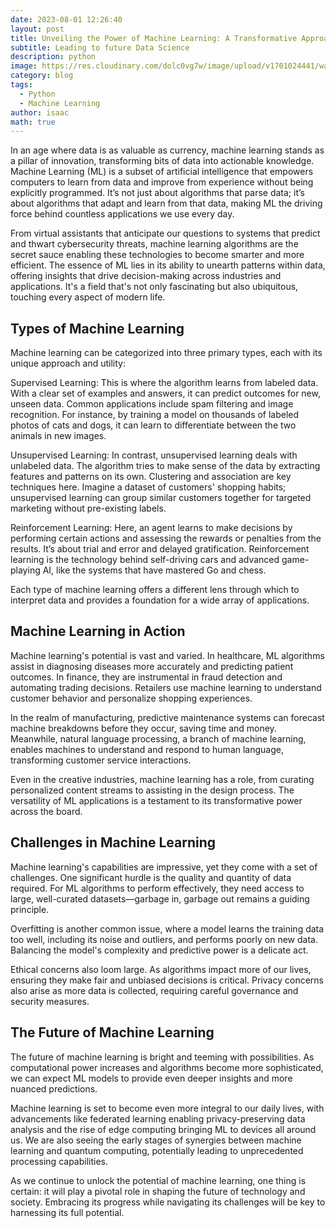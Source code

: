```yaml
---
date: 2023-08-01 12:26:40
layout: post
title: Unveiling the Power of Machine Learning: A Transformative Approach to Artificial Intelligence
subtitle: Leading to future Data Science
description: python
image: https://res.cloudinary.com/dolc0vg7w/image/upload/v1701024441/waffle/cube/guw5azsynec16hajrjsw.png
category: blog
tags:
  - Python
  - Machine Learning
author: isaac
math: true
---
```


In an age where data is as valuable as currency, machine learning stands as a pillar of innovation, transforming bits of data into actionable knowledge. Machine Learning (ML) is a subset of artificial intelligence that empowers computers to learn from data and improve from experience without being explicitly programmed. It’s not just about algorithms that parse data; it’s about algorithms that adapt and learn from that data, making ML the driving force behind countless applications we use every day.

From virtual assistants that anticipate our questions to systems that predict and thwart cybersecurity threats, machine learning algorithms are the secret sauce enabling these technologies to become smarter and more efficient. The essence of ML lies in its ability to unearth patterns within data, offering insights that drive decision-making across industries and applications. It's a field that's not only fascinating but also ubiquitous, touching every aspect of modern life.

## Types of Machine Learning
Machine learning can be categorized into three primary types, each with its unique approach and utility:

Supervised Learning: This is where the algorithm learns from labeled data. With a clear set of examples and answers, it can predict outcomes for new, unseen data. Common applications include spam filtering and image recognition. For instance, by training a model on thousands of labeled photos of cats and dogs, it can learn to differentiate between the two animals in new images.

Unsupervised Learning: In contrast, unsupervised learning deals with unlabeled data. The algorithm tries to make sense of the data by extracting features and patterns on its own. Clustering and association are key techniques here. Imagine a dataset of customers' shopping habits; unsupervised learning can group similar customers together for targeted marketing without pre-existing labels.

Reinforcement Learning: Here, an agent learns to make decisions by performing certain actions and assessing the rewards or penalties from the results. It’s about trial and error and delayed gratification. Reinforcement learning is the technology behind self-driving cars and advanced game-playing AI, like the systems that have mastered Go and chess.

Each type of machine learning offers a different lens through which to interpret data and provides a foundation for a wide array of applications.

## Machine Learning in Action
Machine learning's potential is vast and varied. In healthcare, ML algorithms assist in diagnosing diseases more accurately and predicting patient outcomes. In finance, they are instrumental in fraud detection and automating trading decisions. Retailers use machine learning to understand customer behavior and personalize shopping experiences.

In the realm of manufacturing, predictive maintenance systems can forecast machine breakdowns before they occur, saving time and money. Meanwhile, natural language processing, a branch of machine learning, enables machines to understand and respond to human language, transforming customer service interactions.

Even in the creative industries, machine learning has a role, from curating personalized content streams to assisting in the design process. The versatility of ML applications is a testament to its transformative power across the board.

## Challenges in Machine Learning
Machine learning's capabilities are impressive, yet they come with a set of challenges. One significant hurdle is the quality and quantity of data required. For ML algorithms to perform effectively, they need access to large, well-curated datasets—garbage in, garbage out remains a guiding principle.

Overfitting is another common issue, where a model learns the training data too well, including its noise and outliers, and performs poorly on new data. Balancing the model's complexity and predictive power is a delicate act.

Ethical concerns also loom large. As algorithms impact more of our lives, ensuring they make fair and unbiased decisions is critical. Privacy concerns also arise as more data is collected, requiring careful governance and security measures.

## The Future of Machine Learning
The future of machine learning is bright and teeming with possibilities. As computational power increases and algorithms become more sophisticated, we can expect ML models to provide even deeper insights and more nuanced predictions.

Machine learning is set to become even more integral to our daily lives, with advancements like federated learning enabling privacy-preserving data analysis and the rise of edge computing bringing ML to devices all around us. We are also seeing the early stages of synergies between machine learning and quantum computing, potentially leading to unprecedented processing capabilities.

As we continue to unlock the potential of machine learning, one thing is certain: it will play a pivotal role in shaping the future of technology and society. Embracing its progress while navigating its challenges will be key to harnessing its full potential.
